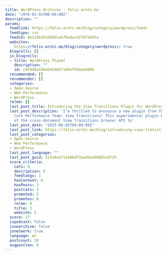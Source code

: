 ```yaml
---
title: WordPress Archives - felix-arntz.me
date: "1970-01-01T00:00:00Z"
description: ""
params:
  feedlink: https://felix-arntz.me/blog/category/wordpress/feed/
  feedtype: rss
  feedid: 4e124b2b320ddceb79adecd278f54d7a
  websites:
    https://felix-arntz.me/blog/category/wordpress/: true
  blogrolls: []
  in_blogrolls:
  - title: WordPress Planet
    description: ""
    id: c8f6d92430a541485f160ef920ae0896
  recommended: []
  recommender: []
  categories:
  - Open-Source
  - Web Performance
  - WordPress
  relme: {}
  last_post_title: Introducing the View Transitions Plugin for WordPress
  last_post_description: 'I’m thrilled to announce a new plugin from the WordPress
    Core Performance Team: View Transitions! This experimental plugin brings the power
    of the cross-document View Transitions browser API to'
  last_post_date: "2025-06-05T04:09:09Z"
  last_post_link: https://felix-arntz.me/blog/introducing-view-transitions-wordpress-plugin/
  last_post_categories:
  - Open-Source
  - Web Performance
  - WordPress
  last_post_language: ""
  last_post_guid: 525a0a2f11e6bdf3aad5a2668651d725
  score_criteria:
    cats: 0
    description: 0
    feedlangs: 1
    hasContent: 0
    hasPosts: 3
    postcats: 3
    promoted: 5
    promotes: 0
    relme: 0
    title: 3
    website: 2
  score: 17
  ispodcast: false
  isnoarchive: false
  innetwork: true
  language: en
  postcount: 10
  avgpostlen: 0
---
```

